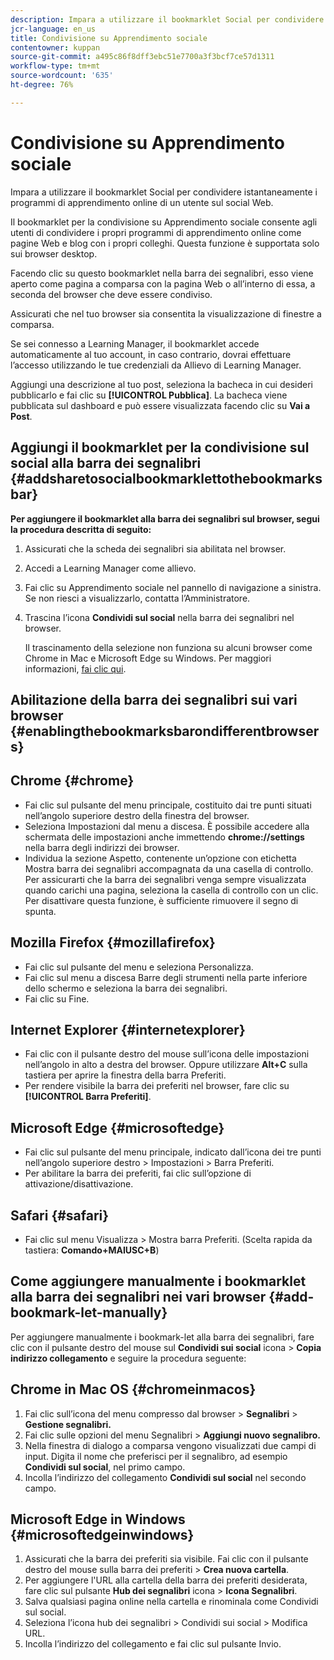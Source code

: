 ```yaml
---
description: Impara a utilizzare il bookmarklet Social per condividere istantaneamente i programmi di apprendimento online di un utente sul social Web.
jcr-language: en_us
title: Condivisione su Apprendimento sociale
contentowner: kuppan
source-git-commit: a495c86f8dff3ebc51e7700a3f3bcf7ce57d1311
workflow-type: tm+mt
source-wordcount: '635'
ht-degree: 76%

---
```




# Condivisione su Apprendimento sociale

Impara a utilizzare il bookmarklet Social per condividere istantaneamente i programmi di apprendimento online di un utente sul social Web.

Il bookmarklet per la condivisione su Apprendimento sociale consente agli utenti di condividere i propri programmi di apprendimento online come pagine Web e blog con i propri colleghi. Questa funzione è supportata solo sui browser desktop.

Facendo clic su questo bookmarklet nella barra dei segnalibri, esso viene aperto come pagina a comparsa con la pagina Web o all’interno di essa, a seconda del browser che deve essere condiviso.

<!--![](assets/share-to-social-popup-23.png)-->

Assicurati che nel tuo browser sia consentita la visualizzazione di finestre a comparsa.

Se sei connesso a Learning Manager, il bookmarklet accede automaticamente al tuo account, in caso contrario, dovrai effettuare l’accesso utilizzando le tue credenziali da Allievo di Learning Manager.

Aggiungi una descrizione al tuo post, seleziona la bacheca in cui desideri pubblicarlo e fai clic su **[!UICONTROL Pubblica]**. La bacheca viene pubblicata sul dashboard e può essere visualizzata facendo clic su **Vai a Post**.

## Aggiungi il bookmarklet per la condivisione sul social alla barra dei segnalibri {#addsharetosocialbookmarklettothebookmarksbar}

**Per aggiungere il bookmarklet alla barra dei segnalibri sul browser, segui la procedura descritta di seguito:**

1. Assicurati che la scheda dei segnalibri sia abilitata nel browser.
1. Accedi a Learning Manager come allievo.
1. Fai clic su Apprendimento sociale nel pannello di navigazione a sinistra. Se non riesci a visualizzarlo, contatta l’Amministratore.
1. Trascina l’icona **Condividi sul social** nella barra dei segnalibri nel browser.

   Il trascinamento della selezione non funziona su alcuni browser come Chrome in Mac e Microsoft Edge su Windows. Per maggiori informazioni, [fai clic qui](share-to-social.md#add%20bookmarkl-let%20manually).

   <!--![](assets/bookmarklet-2.gif)-->

## Abilitazione della barra dei segnalibri sui vari browser {#enablingthebookmarksbarondifferentbrowsers}

## Chrome {#chrome}

* Fai clic sul pulsante del menu principale, costituito dai tre punti situati nell’angolo superiore destro della finestra del browser.
* Seleziona Impostazioni dal menu a discesa. È possibile accedere alla schermata delle impostazioni anche immettendo **chrome://settings** nella barra degli indirizzi dei browser.
* Individua la sezione Aspetto, contenente un’opzione con etichetta Mostra barra dei segnalibri accompagnata da una casella di controllo. Per assicurarti che la barra dei segnalibri venga sempre visualizzata quando carichi una pagina, seleziona la casella di controllo con un clic. Per disattivare questa funzione, è sufficiente rimuovere il segno di spunta.

## Mozilla Firefox {#mozillafirefox}

* Fai clic sul pulsante del menu e seleziona Personalizza.
* Fai clic sul menu a discesa Barre degli strumenti nella parte inferiore dello schermo e seleziona la barra dei segnalibri.
* Fai clic su Fine.

## Internet Explorer {#internetexplorer}

* Fai clic con il pulsante destro del mouse sull’icona delle impostazioni nell’angolo in alto a destra del browser. Oppure utilizzare **Alt+C** sulla tastiera per aprire la finestra della barra Preferiti.
* Per rendere visibile la barra dei preferiti nel browser, fare clic su **[!UICONTROL Barra Preferiti]**.

## Microsoft Edge {#microsoftedge}

* Fai clic sul pulsante del menu principale, indicato dall’icona dei tre punti nell’angolo superiore destro > Impostazioni > Barra Preferiti.
* Per abilitare la barra dei preferiti, fai clic sull’opzione di attivazione/disattivazione.

## Safari {#safari}

* Fai clic sul menu Visualizza > Mostra barra Preferiti. (Scelta rapida da tastiera: **Comando+MAIUSC+B**)

## Come aggiungere manualmente i bookmarklet alla barra dei segnalibri nei vari browser {#add-bookmark-let-manually}

Per aggiungere manualmente i bookmark-let alla barra dei segnalibri, fare clic con il pulsante destro del mouse sul **Condividi sui social** icona > **Copia indirizzo collegamento** e seguire la procedura seguente:

## Chrome in Mac OS {#chromeinmacos}

1. Fai clic sull’icona del menu compresso dal browser >  **Segnalibri** > **Gestione segnalibri.**
1. Fai clic sulle opzioni del menu Segnalibri > **Aggiungi nuovo segnalibro.**
1. Nella finestra di dialogo a comparsa vengono visualizzati due campi di input. Digita il nome che preferisci per il segnalibro, ad esempio **Condividi sul social**, nel primo campo.
1. Incolla l’indirizzo del collegamento **Condividi sul social** nel secondo campo.

## Microsoft Edge in Windows {#microsoftedgeinwindows}

1. Assicurati che la barra dei preferiti sia visibile. Fai clic con il pulsante destro del mouse sulla barra dei preferiti > **Crea nuova cartella**.
1. Per aggiungere l&#39;URL alla cartella della barra dei preferiti desiderata, fare clic sul pulsante **Hub dei segnalibri** icona > **Icona Segnalibri**.
1. Salva qualsiasi pagina online nella cartella e rinominala come Condividi sul social.
1. Seleziona l’icona hub dei segnalibri > Condividi sui social > Modifica URL.
1. Incolla l’indirizzo del collegamento e fai clic sul pulsante Invio.
